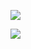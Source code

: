 ![](https://www.nta.go.jp/tmp/cac3de36-9687-4a15-ab3c-c21ed171dfc0/images/cf2c725a3e1f3fe02084e15be3fad00078d397f0413ae2a25ce808ca745e9215.jpg)

![](https://www.nta.go.jp/tmp/cac3de36-9687-4a15-ab3c-c21ed171dfc0/images/75b0779c7ef91bac8e1054fb8079ade27404825c4a1d8b4e7460492563722706.jpg)